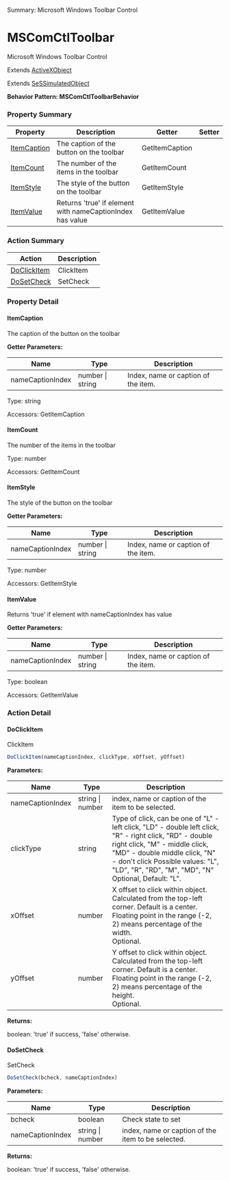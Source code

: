 Summary: Microsoft Windows Toolbar Control

# MSComCtlToolbar

Microsoft Windows Toolbar Control
 
Extends [ActiveXObject](ActiveXObject.md)

Extends [SeSSimulatedObject](SeSSimulatedObject.md)





**Behavior Pattern: MSComCtlToolbarBehavior**


<!-- ============================== property summary ========================== -->

	

### Property Summary

| **Property** | **Description** | **Getter** | **Setter** |
| ------------ | --------------- | ---------- | ---------- |
| [ItemCaption](#itemcaption) | The caption of the button on the toolbar | GetItemCaption |  |
| [ItemCount](#itemcount) | The number of the items in the toolbar | GetItemCount |  |
| [ItemStyle](#itemstyle) | The style of the button on the toolbar | GetItemStyle |  |
| [ItemValue](#itemvalue) | Returns 'true' if element with nameCaptionIndex has value | GetItemValue |  |



	
<!-- ============================== action summary ========================== -->



### Action Summary

|  **Action** | **Description** | 
| ----------- | --------------- |
|	[DoClickItem](#doclickitem) | ClickItem |
|	[DoSetCheck](#dosetcheck) | SetCheck |




<!-- ============================== property detail ========================== -->
	
### Property Detail
		
<a name="ItemCaption"></a>
#### ItemCaption


The caption of the button on the toolbar

			
**Getter Parameters:**

| **Name** | **Type** | **Description** |
| -------- | -------- | --------------- |	
| nameCaptionIndex | number \| string | Index, name or caption of the item. |


	
			
Type: string
			
			
Accessors: GetItemCaption
			
		
<a name="ItemCount"></a>
#### ItemCount


The number of the items in the toolbar

			
	
			
Type: number
			
			
Accessors: GetItemCount
			
		
<a name="ItemStyle"></a>
#### ItemStyle


The style of the button on the toolbar

			
**Getter Parameters:**

| **Name** | **Type** | **Description** |
| -------- | -------- | --------------- |	
| nameCaptionIndex | number \| string | Index, name or caption of the item. |


	
			
Type: number
			
			
Accessors: GetItemStyle
			
		
<a name="ItemValue"></a>
#### ItemValue


Returns 'true' if element with nameCaptionIndex has value

			
**Getter Parameters:**

| **Name** | **Type** | **Description** |
| -------- | -------- | --------------- |	
| nameCaptionIndex | number \| string | Index, name or caption of the item. |


	
			
Type: boolean
			
			
Accessors: GetItemValue
			
		
	
	
<!-- ============================== action detail ========================== -->
	
### Action Detail
		
<a name="DoClickItem"></a>    
#### DoClickItem

ClickItem

```javascript
DoClickItem(nameCaptionIndex, clickType, xOffset, yOffset) 
```


**Parameters:**

|	**Name** | **Type** | **Description** |
| ---------- | -------- | --------------- |
| nameCaptionIndex | string \| number |	index, name or caption of the item to be selected. |
| clickType | string |	Type of click, can be one of "L" - left click, "LD" - double left click, "R" - right click, "RD" - double right click, "M" - middle click, "MD" - double middle click, "N" - don't click Possible values: "L", "LD", "R", "RD", "M", "MD", "N"<br>Optional, Default: "L". |
| xOffset | number |	X offset to click within object. Calculated from the top-left corner. Default is a center. Floating point in the range (-2, 2) means percentage of the width.<br>Optional. |
| yOffset | number |	Y offset to click within object. Calculated from the top-left corner. Default is a center. Floating point in the range (-2, 2) means percentage of the height.<br>Optional. |




**Returns:**

boolean: 'true' if success, 'false' otherwise.



<a name="see.also.mscomctltoolbar.doclickitem"></a>

<a name="DoSetCheck"></a>    
#### DoSetCheck

SetCheck

```javascript
DoSetCheck(bcheck, nameCaptionIndex) 
```


**Parameters:**

|	**Name** | **Type** | **Description** |
| ---------- | -------- | --------------- |
| bcheck | boolean |	Check state to set |
| nameCaptionIndex | string \| number |	index, name or caption of the item to be selected. |




**Returns:**

boolean: 'true' if success, 'false' otherwise.



<a name="see.also.mscomctltoolbar.dosetcheck"></a>

	

